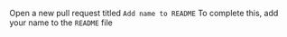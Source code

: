 Open a new pull request titled `Add name to README`
To complete this, add your name to the `README` file
